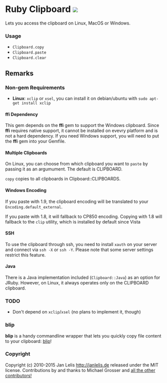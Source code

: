# Ruby Clipboard [<img src="https://travis-ci.org/janlelis/clipboard.png" />](https://travis-ci.org/janlelis/clipboard)

Lets you access the clipboard on Linux, MacOS or Windows.

### Usage

* `Clipboard.copy`
* `Clipboard.paste`
* `Clipboard.clear`

## Remarks
### Non-gem Requirements

* **Linux**: `xclip` or `xsel`, you can install it on debian/ubuntu with
  `sudo apt-get install xclip`

#### ffi Dependency

This gem depends on the **ffi** gem to support the Windows clipboard. Since
**ffi** requires native support, it cannot be installed on evevry platform and
is not a hard dependency. If you need Windows support, you will need to put
the **ffi** gem into your Gemfile.

#### Multiple Clipboards

On Linux, you can choose from which clipboard you want to `paste` by passing
it as an argumument. The default is CLIPBOARD.

`copy` copies to all clipboards in Clipboard::CLIPBOARDS.

#### Windows Encoding

If you paste with 1.9, the clipboard encoding will be translated to your
`Encoding.default_external`.

If you paste with 1.8, it will fallback to CP850 encoding. Copying with 1.8
will fallback to the `clip` utility, which is installed by default since Vista

#### SSH

To use the clipboard through ssh, you need to install `xauth` on your server
and connect via `ssh -X` or `ssh -Y`. Please note that some server settings
restrict this feature.

#### Java

There is a Java implementation included (`Clipboard::Java`) as an option for
JRuby. However, on Linux, it always operates only on the CLIPBOARD clipboard.

### TODO

*   Don't depend on `xclip`/`xsel` (no plans to implement it, though)

### blip

**blip** is a handy commandline wrapper that lets you quickly copy file
content to your clipboard: [blip](http://rubygems.org/gems/blip)!

### Copyright
Copyright (c) 2010-2015 Jan Lelis <http://janlelis.de> released under the MIT
license. Contributions by and thanks to Michael Grosser and [all the other
contributors!](https://github.com/janlelis/clipboard/graphs/contributors)
